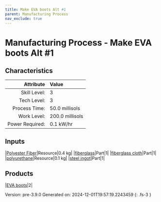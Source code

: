 ```yaml
---
title: Make EVA boots Alt #1
parent: Manufacturing Process
nav_exclude: true
---
```

# Manufacturing Process - Make EVA boots Alt #1


## Characteristics

| Attribute      | Value |
|--------:|:------|
|Skill Level:|3|
|Tech Level:|3|
|Process Time:|50.0 millisols|
|Work Level:|200.0 millisols|
|Power Required:|0.1 kW/hr|

## Inputs

|[Polyester Fiber](../resource/polyester-fiber.html)|Resource|0.4 kg|
|[fiberglass](../part/fiberglass.html)|Part|1|
|[fiberglass cloth](../part/fiberglass-cloth.html)|Part|1|
|[polyurethane](../resource/polyurethane.html)|Resource|0.1 kg|
|[steel ingot](../part/steel-ingot.html)|Part|1|

## Products

|[EVA boots](../part/eva-boots.html)|2|


Version: pre-3.9.0 Generated on: 2024-12-01T19:57:19.2243459
{: .fs-3 }

